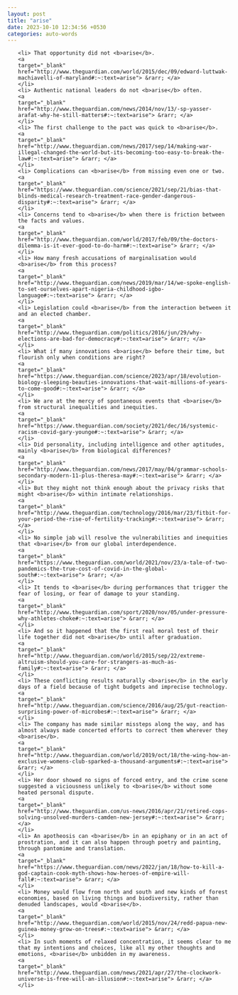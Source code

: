 ```yaml
---
layout: post
title: "arise"
date: 2023-10-10 12:34:56 +0530
categories: auto-words
---
```

<ol>

    <li> That opportunity did not <b>arise</b>.
    <a 
    target="_blank" 
    href="http://www.theguardian.com/world/2015/dec/09/edward-luttwak-machiavelli-of-maryland#:~:text=arise"> &rarr; </a>
    </li>
    <li> Authentic national leaders do not <b>arise</b> often.
    <a 
    target="_blank" 
    href="http://www.theguardian.com/news/2014/nov/13/-sp-yasser-arafat-why-he-still-matters#:~:text=arise"> &rarr; </a>
    </li>
    <li> The first challenge to the pact was quick to <b>arise</b>.
    <a 
    target="_blank" 
    href="http://www.theguardian.com/news/2017/sep/14/making-war-illegal-changed-the-world-but-its-becoming-too-easy-to-break-the-law#:~:text=arise"> &rarr; </a>
    </li>
    <li> Complications can <b>arise</b> from missing even one or two.
    <a 
    target="_blank" 
    href="https://www.theguardian.com/science/2021/sep/21/bias-that-blinds-medical-research-treatment-race-gender-dangerous-disparity#:~:text=arise"> &rarr; </a>
    </li>
    <li> Concerns tend to <b>arise</b> when there is friction between the facts and values.
    <a 
    target="_blank" 
    href="http://www.theguardian.com/world/2017/feb/09/the-doctors-dilemma-is-it-ever-good-to-do-harm#:~:text=arise"> &rarr; </a>
    </li>
    <li> How many fresh accusations of marginalisation would <b>arise</b> from this process?
    <a 
    target="_blank" 
    href="http://www.theguardian.com/news/2019/mar/14/we-spoke-english-to-set-ourselves-apart-nigeria-childhood-igbo-language#:~:text=arise"> &rarr; </a>
    </li>
    <li> Legislation could <b>arise</b> from the interaction between it and an elected chamber.
    <a 
    target="_blank" 
    href="http://www.theguardian.com/politics/2016/jun/29/why-elections-are-bad-for-democracy#:~:text=arise"> &rarr; </a>
    </li>
    <li> What if many innovations <b>arise</b> before their time, but flourish only when conditions are right?
    <a 
    target="_blank" 
    href="https://www.theguardian.com/science/2023/apr/18/evolution-biology-sleeping-beauties-innovations-that-wait-millions-of-years-to-come-good#:~:text=arise"> &rarr; </a>
    </li>
    <li> We are at the mercy of spontaneous events that <b>arise</b> from structural inequalities and inequities.
    <a 
    target="_blank" 
    href="https://www.theguardian.com/society/2021/dec/16/systemic-racism-covid-gary-younge#:~:text=arise"> &rarr; </a>
    </li>
    <li> Did personality, including intelligence and other aptitudes, mainly <b>arise</b> from biological differences?
    <a 
    target="_blank" 
    href="http://www.theguardian.com/news/2017/may/04/grammar-schools-secondary-modern-11-plus-theresa-may#:~:text=arise"> &rarr; </a>
    </li>
    <li> But they might not think enough about the privacy risks that might <b>arise</b> within intimate relationships.
    <a 
    target="_blank" 
    href="http://www.theguardian.com/technology/2016/mar/23/fitbit-for-your-period-the-rise-of-fertility-tracking#:~:text=arise"> &rarr; </a>
    </li>
    <li> No simple jab will resolve the vulnerabilities and inequities that <b>arise</b> from our global interdependence.
    <a 
    target="_blank" 
    href="https://www.theguardian.com/world/2021/nov/23/a-tale-of-two-pandemics-the-true-cost-of-covid-in-the-global-south#:~:text=arise"> &rarr; </a>
    </li>
    <li> It tends to <b>arise</b> during performances that trigger the fear of losing, or fear of damage to your standing.
    <a 
    target="_blank" 
    href="http://www.theguardian.com/sport/2020/nov/05/under-pressure-why-athletes-choke#:~:text=arise"> &rarr; </a>
    </li>
    <li> And so it happened that the first real moral test of their life together did not <b>arise</b> until after graduation.
    <a 
    target="_blank" 
    href="http://www.theguardian.com/world/2015/sep/22/extreme-altruism-should-you-care-for-strangers-as-much-as-family#:~:text=arise"> &rarr; </a>
    </li>
    <li> These conflicting results naturally <b>arise</b> in the early days of a field because of tight budgets and imprecise technology.
    <a 
    target="_blank" 
    href="http://www.theguardian.com/science/2016/aug/25/gut-reaction-surprising-power-of-microbes#:~:text=arise"> &rarr; </a>
    </li>
    <li> The company has made similar missteps along the way, and has almost always made concerted efforts to correct them wherever they <b>arise</b>.
    <a 
    target="_blank" 
    href="http://www.theguardian.com/world/2019/oct/18/the-wing-how-an-exclusive-womens-club-sparked-a-thousand-arguments#:~:text=arise"> &rarr; </a>
    </li>
    <li> Her door showed no signs of forced entry, and the crime scene suggested a viciousness unlikely to <b>arise</b> without some heated personal dispute.
    <a 
    target="_blank" 
    href="http://www.theguardian.com/us-news/2016/apr/21/retired-cops-solving-unsolved-murders-camden-new-jersey#:~:text=arise"> &rarr; </a>
    </li>
    <li> An apotheosis can <b>arise</b> in an epiphany or in an act of prostration, and it can also happen through poetry and painting, through pantomime and translation.
    <a 
    target="_blank" 
    href="https://www.theguardian.com/news/2022/jan/18/how-to-kill-a-god-captain-cook-myth-shows-how-heroes-of-empire-will-fall#:~:text=arise"> &rarr; </a>
    </li>
    <li> Money would flow from north and south and new kinds of forest economies, based on living things and biodiversity, rather than denuded landscapes, would <b>arise</b>.
    <a 
    target="_blank" 
    href="http://www.theguardian.com/world/2015/nov/24/redd-papua-new-guinea-money-grow-on-trees#:~:text=arise"> &rarr; </a>
    </li>
    <li> In such moments of relaxed concentration, it seems clear to me that my intentions and choices, like all my other thoughts and emotions, <b>arise</b> unbidden in my awareness.
    <a 
    target="_blank" 
    href="http://www.theguardian.com/news/2021/apr/27/the-clockwork-universe-is-free-will-an-illusion#:~:text=arise"> &rarr; </a>
    </li>